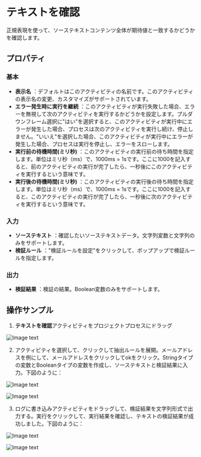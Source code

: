 # テキストを確認

正規表現を使って、ソーステキストコンテンツ全体が期待値と一致するかどうかを確認します。

## プロパティ

### 基本

- **表示名** ：デフォルトはこのアクティビティの名前です。このアクティビティの表示名の変更、カスタマイズがサポートされています。
- **エラー発生時に実行を継続** ：このアクティビティが実行失敗した場合、エラーを無視して次のアクティビティを実行するかどうかを設定します。プルダウンフレーム選択に"はい"を選択すると、このアクティビティが実行中にエラーが発生した場合、プロセスは次のアクティビティを実行し続け、停止しません。"いいえ"を選択した場合、このアクティビティが実行中にエラーが発生した場合、プロセスは実行を停止し、エラーをスローします。
- **実行前の待機時間(ミリ秒)** ：このアクティビティの実行前の待ち時間を指定します。単位はミリ秒（ms）で、1000ms = 1sです。ここに1000を記入すると、前のアクティビティの実行が完了したら、一秒後にこのアクティビティを実行するという意味です。
- **実行後の待機時間(ミリ秒)** ：このアクティビティの実行後の待ち時間を指定します。単位はミリ秒（ms）で、1000ms = 1sです。ここに1000を記入すると、このアクティビティの実行が完了したら、一秒後に次のアクティビティを実行するという意味です。


### 入力


- **ソーステキスト** ：確認したいソーステキストデータ。文字列変数と文字列のみをサポートします。
- **検証ルール** ："検証ルールを設定"をクリックして、ポップアップで検証ルールを指定します。

### 出力

- **検証結果** ：検証の結果。Boolean変数のみをサポートします。

## 操作サンプル

1. **テキストを確認**アクティビティをプロジェクトプロセスにドラッグ

![Image text](https://docimages.blob.core.chinacloudapi.cn/images/Activities/VerifyTextActivity2021010401.png)

2. アクティビティを選択して、クリックして抽出ルールを展開。メールアドレスを例にして、メールアドレスをクリックしてokをクリック。Stringタイプの変数とBooleanタイプの変数を作成し、ソーステキストと検証結果に入力。下図のように：

![Image text](https://docimages.blob.core.chinacloudapi.cn/images/Activities/VerifyTextActivity2021010402.png)

![Image text](https://docimages.blob.core.chinacloudapi.cn/images/Activities/VerifyTextActivity2021010403.png)

3. ログに書き込みアクティビティをドラッグして、検証結果を文字列形式で出力する。実行をクリックして、実行結果を確認し、テキストの検証結果が成功しました。下図のように：

![Image text](https://docimages.blob.core.chinacloudapi.cn/images/Activities/VerifyTextActivity2021010404.png)

![Image text](https://docimages.blob.core.chinacloudapi.cn/images/Activities/VerifyTextActivity2021010405.png)
